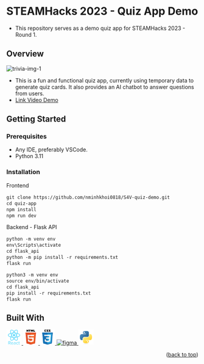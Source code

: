<a name="readme-top"></a>

# STEAMHacks 2023 - Quiz App Demo

- This repository serves as a demo quiz app for STEAMHacks 2023 - Round 1.

## Overview
![trivia-img-1](https://github.com/nminhkhoi0818/Test-Readme/assets/88228252/a31f35b6-6197-402e-be5a-01b42f64fb86)
- This is a fun and functional quiz app, currently using temporary data to generate quiz cards. It also provides an AI chatbot to answer questions from users.
- [Link Video Demo](https://www.youtube.com/watch?v=SfAhaupaoHk&list=LL&index=1&t=40s)

## Getting Started

### Prerequisites

- Any IDE, preferably VSCode.
- Python 3.11

### Installation

Frontend
```
git clone https://github.com/nminhkhoi0818/S4V-quiz-demo.git
cd quiz-app
npm install
npm run dev
```

Backend - Flask API

```Window
python -m venv env
env\Scripts\activate
cd flask_api
python -m pip install -r requirements.txt
flask run
```

```MacOS
python3 -m venv env
source env/bin/activate
cd flask_api
pip install -r requirements.txt
flask run
```

## Built With

<p align="left"> 
  <a href="https://reactjs.org/" target="_blank" rel="noreferrer"> <img src="https://raw.githubusercontent.com/devicons/devicon/master/icons/react/react-original-wordmark.svg" alt="react" width="40" height="40"/> </a> 
  <a href="https://www.w3.org/html/" target="_blank" rel="noreferrer"> <img src="https://raw.githubusercontent.com/devicons/devicon/master/icons/html5/html5-original-wordmark.svg" alt="html5" width="40" height="40"/> </a> 
  <a href="https://www.w3schools.com/css/" target="_blank" rel="noreferrer"> <img src="https://raw.githubusercontent.com/devicons/devicon/master/icons/css3/css3-original-wordmark.svg" alt="css3" width="40" height="40"/> </a> 
  <a href="https://www.figma.com/" target="_blank" rel="noreferrer"> <img src="https://www.vectorlogo.zone/logos/figma/figma-icon.svg" alt="figma" width="40" height="40"/> </a> 
  <a href="https://www.python.org" target="_blank" rel="noreferrer"> <img src="https://raw.githubusercontent.com/devicons/devicon/master/icons/python/python-original.svg" alt="python" width="40" height="40"/> </a> 
</p>


<p align="right">(<a href="#readme-top">back to top</a>)</p>
